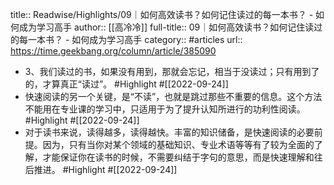 title:: Readwise/Highlights/09｜如何高效读书？如何记住读过的每一本书？ - 如何成为学习高手
author:: [[高冷冷]]
full-title:: 09｜如何高效读书？如何记住读过的每一本书？ - 如何成为学习高手
category:: #articles
url:: https://time.geekbang.org/column/article/385090
- 3、我们读过的书，如果没有用到，那就会忘记，相当于没读过；只有用到了的，才算真正“读过”。 #Highlight #[[2022-09-24]]
- 快速阅读的另一个关键，是“不读”，也就是跳过那些不重要的信息。这个方法不能用在专业课的学习中，只适用于为了提升认知所进行的功利性阅读。 #Highlight #[[2022-09-24]]
- 对于读书来说，读得越多，读得越快。丰富的知识储备，是快速阅读的必要前提。因为，只有当你对某个领域的基础知识、专业术语等等有了较为全面的了解，才能保证你在读书的时候，不需要纠结于字句的意思，而是快速理解和往后推进。 #Highlight #[[2022-09-24]]